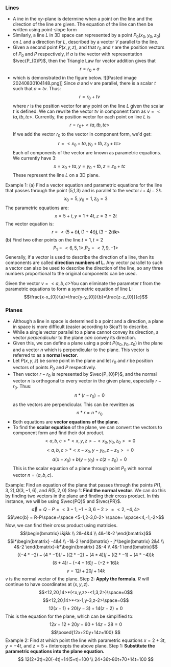 ### Lines
- A ine in the *xy*-plane is determine when a point on the line and the direction of the line are given. The equation of the line can then be written using point-slope form
- Similarly, a line $L$ in 3D space can represented by a point $P_{0}(x_{0},y_{0},z_{0})$ on $L$ and a direction for $L$, described by a vector $V$ parallel to the line. 
- Given a second point $P(x,y,z)$, and that $r_0$ and $r$ are the position vectors of $P_0$ and $P$ respectively, if $a$ is the vector with representation $\vec{P_{0}P}$, then the Triangle Law for vector addition gives that $$r=r_{0}+a$$
- which is demonstrated in the figure below. 
![[Pasted image 20240830104148.png]]
Since $a$ and $v$ are parallel, there is a scalar $t$ such that $a = tv$. Thus:$$r=r_{0}+tv$$
where $r$ is the position vector for any point on the line $L$ given the scalar $t$ is defined. 
We can rewrite the vector $tv$ in component form as $v=<ta,tb,tc>$. Currently, the position vector for each point on line $L$ is $$r=r_{0}+<ta,tb,tc>$$
If we add the vector $r_0$ to the vector in component form, we'd get:$$r=<x_{0} + ta,y_{0} + tb,z_{0} + tc>$$
Each of components of the vector are known as parametric equations. We currently have 3: $$x = x_{0} + ta, y = y_{0} + tb, z=z_{0}+tc$$
These represent the line $L$ on a 3D plane.

Example 1:
(a) Find a vector equation and parametric equations for the line that passes through the point (5,1,3) and is parallel to the vector $i+4j-2k$.
$$x_{0} = 5, y_{0} = 1, z_{0} = 3$$
The parametric equations are:
$$x=5+t, y=1+4t,z=3-2t$$
The vector equation is:$$r = <(5+t)\mathbf{i},(1+4t)\mathbf{j},(3-2t)\mathbf{k}>$$
(b) Find two other points on the line.$t=1,t=2$
$$P_{1}= <6, 5, 1>,P_{2}= <7, 9, -1>$$
Generally, if a vector is used to describe the direction of a line, then its components are called **direction numbers of L**. Any vector parallel to such a vector can also be used to describe the direction of the line, so any three numbers proportional to the original components can be used.

Given the vector $v=<a,b,c>$You can eliminate the parameter $t$ from the parametric equations to form a symmetric equation of line L:
$$\frac{x-x_{0}}{a}=\frac{y-y_{0}}{b}=\frac{z-z_{0}}{c}$$
### Planes
- Although a line in space is determined b a point and a direction, a plane in space is more difficult (easier according to Sica?) to describe. 
- While a single vector parallel to a plane cannot convey its direction, a vector *perpendicular* to the plane *can* convey its direction. 
- Given this, we can define a plane using a point $P(x_{0},y_{0},z_{0})$ in the plane and a vector $n$ which is perpendicular to the plane. This vector is referred to as a **normal vector**. 
- Let $P(x,y,z)$ be some point in the plane and let $r_0$ and $r$ be position vectors of points $P_{0}$ and $P$ respectively. 
- Then vector $r-r_{0}$ is represented by $\vec{P_{0}P}$, and the normal vector $n$ is orthogonal to every vector in the given plane, especially $r-r_0$. Thus: $$n*(r-r_{0})=0$$ as the vectors are perpendicular. This can be rewritten as$$n*r=n*r_{0}$$
- Both equations are **vector equations of the plane.**
- To find the **scalar equation** of the plane, we can convert the vectors to component form and find their dot product.$$<a,b,c>*<x,y,z>-<x_{0},y_{0},z_{0}> = 0$$ $$<a,b,c>*<x-x_{0},y-y_{0},z-z_{0}> =0$$
$$a(x-x_{0})+b(y-y_{0})+c(z-z_{0})=0$$
This is the scalar equation of a plane through point $P_0$ with normal vector $n = (a,b,c)$.

Example: Find an equation of the plane that passes through the points $P(1,3,2)$,$Q(3,-1,6)$, and $R(5,2,0)$
Step 1: **Find the normal vector**.
We can do this by finding two vectors in the plane and finding their cross product. In this instance, we will be using $\vec{PQ}$ and $\vec{PR}$.$$\vec{a} =Q-P =  <3-1,-1-3,6-2> = <2,-4, 4>$$
$$\vec{b} = R-P\space=\space <5-1,2-3,0-2> \space= \space<4,-1,-2>$$
Now, we can find their cross product using matricies.
$$\begin{bmatrix}
i&j&k \\
2&-4&4 \\
4&-1&-2
\end{bmatrix}$$
$$i*\begin{bmatrix}
-4&4 \\
-1&-2
\end{bmatrix} - j*\begin{bmatrix}
2&4 \\
4&-2
\end{bmatrix}-k*\begin{bmatrix}
2&-4 \\
4&-1
\end{bmatrix}$$
$$((-4*-2)-(4*-1))i-((2*-2)-(4*4))j-((2*-1)-(4*-4))k$$
$$(8+4)i-(-4-16)j-(-2+16)k$$
$$v=12i+20j+14k$$
$v$ is the normal vector of the plane.
Step 2: **Apply the formula.**
$R$ will continue to have coordinates at $(x,y,z)$.
$$<12,20,14>*(<x,y,z>-<1,3,2>)\space=0$$
$$<12,20,14>*<x-1,y-3,z-2>\space=0$$
$$12(x-1)+20(y-3)+14(z-2)=0$$
This is the equation for the plane, which can be simplified to:
$$12x-12+20y-60+14z-28=0$$
$$\boxed{12x+20y+14z=100} $$
Example 2: Find at which point the line with parametric equations $x = 2+3t$, $y=-4t$, and $z=5+t$intercepts the above plane.
Step 1: **Substitute the parametric equations into the plane equation.**
$$
12(2+3t)+20(-4t)+14(5+t)=100 \\
24+36t-80t+70+14t=100
$$